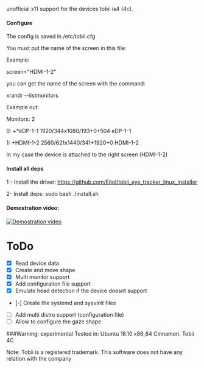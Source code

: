 unofficial x11 support for the devices tobii is4 (4c).

#### Configure

The config is saved in /etc/tobii.cfg

You must put the name of the screen in this file:

Example:

screen="HDMI-1-2"

you can get the name of the screen with the command:

xrandr --listmonitors

Example out:

Monitors: 2

 0: +*eDP-1-1 1920/344x1080/193+0+504  eDP-1-1 
 
 1: +HDMI-1-2 2560/621x1440/341+1920+0  HDMI-1-2
 
In my case the device is attached to the right screen (HDMI-1-2)

#### Install all deps

1 - Install the driver: https://github.com/Eitol/tobii_eye_tracker_linux_installer

2- Install deps:  sudo bash ./install.sh

#### Demostration video:
[![Demostration video](https://img.youtube.com/vi/3wzgTG9CGRw/maxresdefault.jpg)](https://youtu.be/3wzgTG9CGRw)


# ToDo
- [x] Read device data
- [x] Create and move shape
- [x] Multi monitor support
- [x] Add configuration file support
- [x] Emulate head detection if the device doesnt support
- [-] Create the systemd and sysvinit files
- [ ] Add multi distro support (configuration file)
- [ ] Allow to configure the gaze shape

###Warning: experimental
Tested in: Ubuntu 18.10 x86_64 Cinnamon. Tobii 4C

Note: Tobii is a registered trademark.
This software does not have any relation with the company

